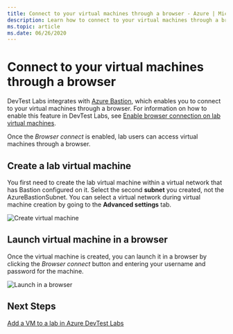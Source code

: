 ```yaml
---
title: Connect to your virtual machines through a browser - Azure | Microsoft Docs
description: Learn how to connect to your virtual machines through a browser.
ms.topic: article
ms.date: 06/26/2020
---
```


# Connect to your virtual machines through a browser 

DevTest Labs integrates with [Azure Bastion](https://docs.microsoft.com/azure/bastion/), which enables you to connect to your virtual machines through a browser. For information on how to enable this feature in DevTest Labs, see [Enable browser connection on lab virtual machines](enable-browser-connection-lab-virtual-machines.md).

Once the *Browser connect* is enabled, lab users can access virtual machines through a browser.  

## Create a lab virtual machine

You first need to create the lab virtual machine within a virtual network that has Bastion configured on it. Select the second **subnet** you created, not the AzureBastionSubnet. You can select a virtual network during virtual machine creation by going to the **Advanced settings** tab.

![Create virtual machine](./media/connect-virtual-machine-through-browser/create-virtual-machine.png)

## Launch virtual machine in a browser

Once the virtual machine is created, you can launch it in a browser by clicking the *Browser connect* button and entering your username and password for the machine.  

![Launch in a browser](./media/connect-virtual-machine-through-browser/browser-connect.png)

## Next Steps

[Add a VM to a lab in Azure DevTest Labs](devtest-lab-add-vm.md)
